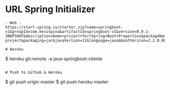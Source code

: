# URL Spring Initializer

```
- Web - 
https://start.spring.io/starter.zip?name=springboot-v1&groupId=com.kevinpina&artifactId=springboot-v1&version=0.0.1-SNAPSHOT&description=Demo+project+for+Spring+Boot+Properties&packageName=com.kevinpina&type=maven-project&packaging=jar&javaVersion=11&language=java&bootVersion=2.2.0.RELEASE&dependencies=thymeleaf&dependencies=web

# Heroku
```
$ heroku git:remote -a java-springboot-cliente
```

# Push to Github & Heroku
```
$ git push origin master
$ git push heroku master
```

